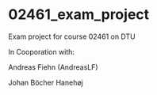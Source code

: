 # 02461_exam_project
Exam project for course 02461 on DTU

In Cooporation with:

Andreas Fiehn (AndreasLF)

Johan Böcher Hanehøj 
